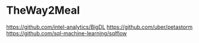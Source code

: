 # TheWay2Meal

https://github.com/intel-analytics/BigDL
https://github.com/uber/petastorm
https://github.com/sql-machine-learning/sqlflow